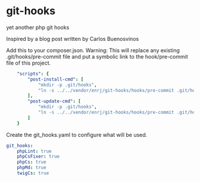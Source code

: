 # git-hooks
yet another php git hooks

Inspired by a blog post written by Carlos Buenosvinos

Add this to your composer.json.
Warning: This will replace any existing .git/hooks/pre-commit file and put a
symbolic link to the hook/pre-commit file of this project.
````yaml
    "scripts": {
        "post-install-cmd": [
            "mkdir -p .git/hooks",
            "ln -s ../../vendor/enrj/git-hooks/hooks/pre-commit .git/hooks/pre-commit --force"
        ],
        "post-update-cmd": [
            "mkdir -p .git/hooks",
            "ln -s ../../vendor/enrj/git-hooks/hooks/pre-commit .git/hooks/pre-commit --force"
        ]
    }
````

Create the git_hooks.yaml to configure what will be used.
````yaml
git_hooks:
    phpLint: true
    phpCsFixer: true
    phpCs: true
    phpMd: true
    twigCs: true
````
